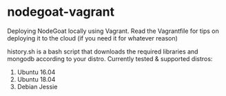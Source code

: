 # nodegoat-vagrant
Deploying NodeGoat locally using Vagrant. 
Read the Vagrantfile for tips on deploying it to the cloud (if you need it for whatever reason)

history.sh is a bash script that downloads the required libraries and mongodb according to your distro. 
Currently tested & supported distros:
1. Ubuntu 16.04
2. Ubuntu 18.04
3. Debian Jessie
